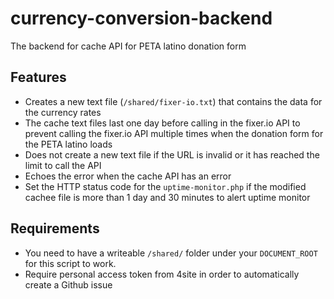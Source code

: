 # currency-conversion-backend

The backend for cache API for PETA latino donation form

## Features

- Creates a new text file (`/shared/fixer-io.txt`) that contains the data for the currency rates
- The cache text files last one day before calling in the fixer.io API to prevent calling the fixer.io API multiple times when the donation form for the PETA latino loads
- Does not create a new text file if the URL is invalid or it has reached the limit to call the API
- Echoes the error when the cache API has an error
- Set the HTTP status code for the `uptime-monitor.php` if the modified cachee file is more than 1 day and 30 minutes to alert uptime monitor

## Requirements

- You need to have a writeable `/shared/` folder under your `DOCUMENT_ROOT` for this script to work.
- Require personal access token from 4site in order to automatically create a Github issue
